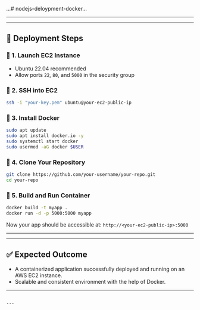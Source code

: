 ...# nodejs-deloypment-docker...

----------------------------------

---


## 🚀 Deployment Steps

### 🔹 1. Launch EC2 Instance

* Ubuntu 22.04 recommended
* Allow ports `22`, `80`, and `5000` in the security group

### 🔹 2. SSH into EC2

```bash
ssh -i "your-key.pem" ubuntu@your-ec2-public-ip
```

### 🔹 3. Install Docker

```bash
sudo apt update
sudo apt install docker.io -y
sudo systemctl start docker
sudo usermod -aG docker $USER
```

### 🔹 4. Clone Your Repository

```bash
git clone https://github.com/your-username/your-repo.git
cd your-repo
```

### 🔹 5. Build and Run Container

```bash
docker build -t myapp .
docker run -d -p 5000:5000 myapp
```

Now your app should be accessible at:
`http://<your-ec2-public-ip>:5000`

---

---

## ✅ Expected Outcome

* A containerized application successfully deployed and running on an AWS EC2 instance.
* Scalable and consistent environment with the help of Docker.

---



```

---
